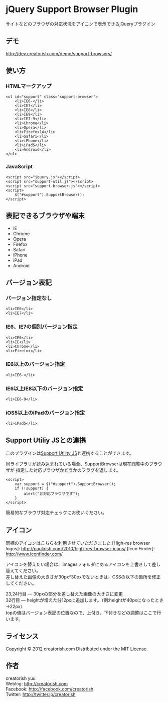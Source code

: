 jQuery Support Browser Plugin
======================
サイトなどのブラウザの対応状況をアイコンで表示できるjQueryプラグイン

デモ
------
<a href="http://dev.creatorish.com/demo/support-browsers/" target="_blank">http://dev.creatorish.com/demo/support-browsers/</a>

使い方
------

### HTMLマークアップ ###

    <ul id="support" class="support-browser">
        <li>IE6-</li>
        <li>IE7</li>
        <li>IE8</li>
        <li>IE9</li>
        <li>IE7-9</li>
        <li>Chrome</li>
        <li>Opera</li>
        <li>Firefox14</li>
        <li>Safari</li>
        <li>iPhone</li>
        <li>iPad5</li>
        <li>Android</li>
    </ul>

### JavaScript ###

    <script src="jquery.js"></script>
    <script src="support-util.js"></script>
    <script src="support-browser.js"></script>
    <script>
        $("#support").SupportBrowser();
    </script>

表記できるブラウザや端末
------

+    IE
+    Chrome
+    Opera
+    Firefox
+    Safari
+    iPhone
+    iPad
+    Android

バージョン表記
------

### バージョン指定なし ###

    <li>IE6</li>
    <li>IE7</li>

### IE6、IE7の個別バージョン指定 ###

    <li>IE6</li>
    <li>IE</li>
    <li>Chrome</li>
    <li>Firefox</li>

### IE6以上のバージョン指定 ###

    <li>IE6-</li>

### IE6以上IE8以下のバージョン指定 ###

    <li>IE6-9</li>

### iOS5以上のiPadのバージョン指定 ###

    <li>iPad5</li>

Support Utiliy JSとの連携
------

このプラグインは<a href="http://creatorish.com/lab/4151" target="http://creatorish.com/lab/4151">Support Utility JS</a>と連携することができます。

同ライブラリが読み込まれている場合、SupportBrowserは現在閲覧中のブラウザが
指定した対応ブラウザかどうかのフラグを返します。

    <script>
        var support = $("#support").SupportBrowser();
        if (!support) {
            alert("非対応ブラウザです");
        }
    </script>
    
簡易的なブラウザ対応チェックにお使いください。

アイコン
--------
同梱のアイコンはこちらを利用させていただきました
[High-res browser logos]: http://paulirish.com/2010/high-res-browser-icons/
[Icon Finder]: http://www.iconfinder.com/

アイコンを替えたい場合は、imagesフォルダにあるアイコンを上書きして差し替えてください。  
差し替えた画像の大きさが30px*30pxでないときは、CSSの以下の箇所を修正してください。

23,24行目 ― 30pxの部分を差し替えた画像の大きさに変更  
32行目 ― heightが増えた分12pxに追加します。（例:heightが40pxになったとき→22px）  
topの値はバージョン表記の位置なので、上付き、下付きなどの調整はここで行います。

ライセンス
--------
[MIT]: http://www.opensource.org/licenses/mit-license.php
Copyright &copy; 2012 creatorish.com
Distributed under the [MIT License][mit].

作者
--------
creatorish yuu  
Weblog: <http://creatorish.com>  
Facebook: <http://facebook.com/creatorish>  
Twitter: <http://twitter.jp/creatorish>